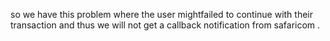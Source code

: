 so we have this problem where the user mightfailed to continue with their transaction and thus we will not get a callback notification from safaricom .
